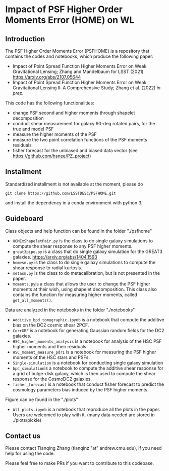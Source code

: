 # Impact of PSF Higher Order Moments Error (HOME) on WL

## Introduction

The PSF Higher Order Moments Error (PSFHOME) is a repository that contains the codes and notebooks, which produce the following paper:
 - Impact of Point Spread Function Higher Moments Error on Weak Gravitational Lensing; Zhang and Mandelbaum for LSST (2021) https://arxiv.org/abs/2107.05644
 - Impact of Point Spread Function Higher Moments Error on Weak Gravitational Lensing II: A Comprehensive Study; Zhang et al. (2022) *in prep.*

 This code has the following functionalities:
 - change PSF second and higher moments through shapelet decomposition
 - conduct shear measurement for galaxy 90-deg rotated pairs, for the true and model PSF
 - measure the higher moments of the PSF
 - measure the two point correlation functions of the PSF moments residuals
 - fisher forecast for the unbiased and biased data vector (see https://github.com/hsnee/PZ_project)

## Installment

Standardized installment is not available at the moment, please do
```
git clone https://github.com/LSSTDESC/PSFHOME.git
```
and install the dependency in a conda environment with python 3. 

## Guideboard

Class objects and help function can be found in the folder "./psfhome"
- ``HOMExShapeletPair.py`` is the class to do single galaxy simulations to compute the shear response to any PSF higher moments. 
- ``great3pipe.py`` is a class that do single galaxy simulation for the GREAT3 galaxies. https://arxiv.org/abs/1404.1593
- ``homesm.py`` is the class to do single galaxy simulations to compute the shear response to radial kurtosis. 
- ``metasm.py`` is the class to do metacalibration, but is not presented in the paper. 
- ``moments.py``is a class that allows the user to change the PSF higher moments at their wish, using shapelet decomposition. This class also contains the function for measuring higher moments, called `get_all_moments()`.


Data are analyzed in the notebooks in the folder "./notebooks"
- ``Additive_bpd_tomographic.ipynb`` is a notebook that compute the additive bias on the DC2 cosmic shear 2PCF. 
- ``CorrGRF`` is a notebook for generating Gaussian random fields for the DC2 galaxies. 
- ``HSC_higher_moments_analysis`` is a notebook for analysis of the HSC PSF higher moments and their residuals
- ``HSC_moment_measure_pdr1`` is a notebook for measuring the PSF higher moments of the HSC stars and PSFs.
- ``Single-simulation`` is a notebook for conducting single galaxy simulation
- ``bpd_simulation``is a notebook to compute the additive shear response for a grid of bulge-disk galaxy, which is then used to compute the shear response for the CosmoDC2 galaxies. 
- ``fisher_forecast`` is a notebook that conduct fisher forecast to predict the cosmology parameters bias induced by the PSF higher moments. 


Figure can be found in the "./plots"
- ``All_plots.ipynb`` is a notebook that reproduce all the plots in the paper. Users are welcomed to play with it. (many data needed are stored in ./plots/pickle)


## Contact us

Please contact Tianqing Zhang (tianqinz "at" andrew.cmu.edu), if you need help for using the code. 

Please feel free to make PRs if you want to contribute to this codebase.





